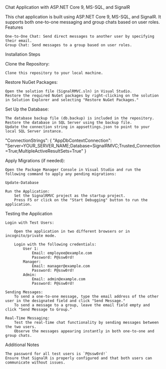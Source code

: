 Chat Application with ASP.NET Core 9, MS-SQL, and SignalR

This chat application is built using ASP.NET Core 9, MS-SQL, and SignalR. It supports both one-to-one messaging and group chats based on user roles.
Features

    One-to-One Chat: Send direct messages to another user by specifying their email.
    Group Chat: Send messages to a group based on user roles.

Installation Steps

Clone the Repository:

    Clone this repository to your local machine.

Restore NuGet Packages:

    Open the solution file (SignalRMVC.sln) in Visual Studio.
    Restore the required NuGet packages by right-clicking on the solution in Solution Explorer and selecting "Restore NuGet Packages."

Set Up the Database:

    The database backup file (db.backup) is included in the repository.
    Restore the database in SQL Server using the backup file.
    Update the connection string in appsettings.json to point to your local SQL Server instance.

"ConnectionStrings": {
  "AppDbContextConnection": "Server=YOUR_SERVER_NAME;Database=SignalRMVC;Trusted_Connection=True;MultipleActiveResultSets=True"
}

Apply Migrations (if needed):

    Open the Package Manager Console in Visual Studio and run the following command to apply any pending migrations:

    Update-Database

    Run the Application:
        Set the SignalRMVC project as the startup project.
        Press F5 or click on the "Start Debugging" button to run the application.

Testing the Application

    Login with Test Users:

        Open the application in two different browsers or in incognito/private mode.

        Login with the following credentials:
            User 1:
                Email: employee@example.com
                Password: P@ssw0rd!
            Manager:
                Email: manager@example.com
                Password: P@ssw0rd!
            Admin:
                Email: admin@example.com
                Password: P@ssw0rd!

    Sending Messages:
        To send a one-to-one message, type the email address of the other user in the designated field and click "Send Message."
        To send a message to a group, leave the email field empty and click "Send Message to Group."

    Real-Time Messaging:
        Test the real-time chat functionality by sending messages between the two users.
        Observe the messages appearing instantly in both one-to-one and group chats.

Additional Notes

    The password for all test users is `P@ssw0rd!`
    Ensure that SignalR is properly configured and that both users can communicate without issues.
